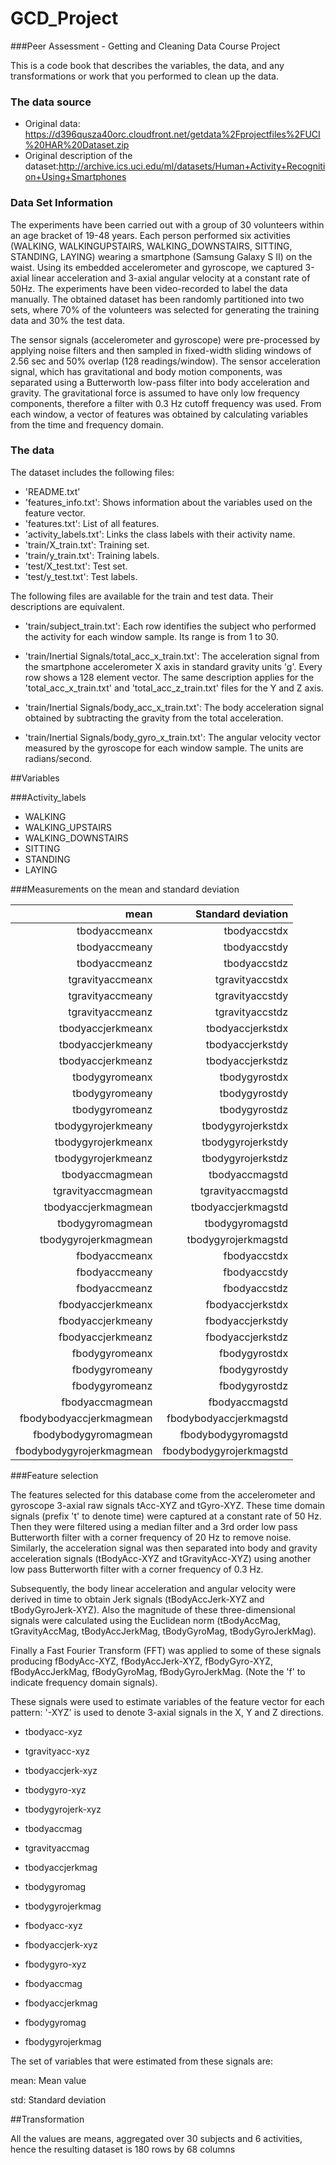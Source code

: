 GCD_Project
===========

###Peer Assessment  - Getting and Cleaning Data Course Project

This is a code book that describes the variables, the data, and any transformations or work that you performed to clean up the data.

### The data source

-  Original data: https://d396qusza40orc.cloudfront.net/getdata%2Fprojectfiles%2FUCI%20HAR%20Dataset.zip
-	Original description of the dataset:http://archive.ics.uci.edu/ml/datasets/Human+Activity+Recognition+Using+Smartphones

### Data Set Information

The experiments have been carried out with a group of 30 volunteers within an age bracket of 19-48 years. Each person performed six activities (WALKING, WALKINGUPSTAIRS, WALKING_DOWNSTAIRS, SITTING, STANDING, LAYING) wearing a smartphone (Samsung Galaxy S II) on the waist. Using its embedded accelerometer and gyroscope, we captured 3-axial linear acceleration and 3-axial angular velocity at a constant rate of 50Hz. The experiments have been video-recorded to label the data manually. The obtained dataset has been randomly partitioned into two sets, where 70% of the volunteers was selected for generating the training data and 30% the test data.

The sensor signals (accelerometer and gyroscope) were pre-processed by applying noise filters and then sampled in fixed-width sliding windows of 2.56 sec and 50% overlap (128 readings/window). The sensor acceleration signal, which has gravitational and body motion components, was separated using a Butterworth low-pass filter into body acceleration and gravity. The gravitational force is assumed to have only low frequency components, therefore a filter with 0.3 Hz cutoff frequency was used. From each window, a vector of features was obtained by calculating variables from the time and frequency domain.

### The data

The dataset includes the following files:

-	'README.txt'
-	'features_info.txt': Shows information about the variables used on the feature vector.
-	'features.txt': List of all features.
-	'activity_labels.txt': Links the class labels with their activity name.
-	'train/X_train.txt': Training set.
-	'train/y_train.txt': Training labels.
-	'test/X_test.txt': Test set.
-	'test/y_test.txt': Test labels.

The following files are available for the train and test data. Their descriptions are equivalent.

-	'train/subject_train.txt': Each row identifies the subject who performed the activity for each window sample. Its range is from 1 to 30.

-	'train/Inertial Signals/total_acc_x_train.txt': The acceleration signal from the smartphone accelerometer X axis in standard gravity units 'g'. Every row shows a 128 element vector. The same description applies for the 'total_acc_x_train.txt' and 'total_acc_z_train.txt' files for the Y and Z axis.

-	'train/Inertial Signals/body_acc_x_train.txt': The body acceleration signal obtained by subtracting the gravity from the total acceleration.

-	'train/Inertial Signals/body_gyro_x_train.txt': The angular velocity vector measured by the gyroscope for each window sample. The units are radians/second.


##Variables

###Activity_labels

-   WALKING
-	 WALKING_UPSTAIRS
-	 WALKING_DOWNSTAIRS
-	 SITTING
-	 STANDING
-	 LAYING

###Measurements on the mean and standard deviation

|mean|Standard deviation|
|-------------:|------------:|
|tbodyaccmeanx|tbodyaccstdx| 
|tbodyaccmeany|tbodyaccstdy| 
|tbodyaccmeanz |tbodyaccstdz |
|tgravityaccmeanx | tgravityaccstdx|
|tgravityaccmeany|tgravityaccstdy |
|tgravityaccmeanz|tgravityaccstdz|
|tbodyaccjerkmeanx|tbodyaccjerkstdx|
|tbodyaccjerkmeany|tbodyaccjerkstdy|
|tbodyaccjerkmeanz|tbodyaccjerkstdz|
|tbodygyromeanx|tbodygyrostdx|
   |tbodygyromeany|tbodygyrostdy|
 |tbodygyromeanz|tbodygyrostdz|
 |tbodygyrojerkmeany|tbodygyrojerkstdx|
 |tbodygyrojerkmeanx|tbodygyrojerkstdy|
 |tbodygyrojerkmeanz|tbodygyrojerkstdz|
 |tbodyaccmagmean|tbodyaccmagstd|
 |tgravityaccmagmean|tgravityaccmagstd|
 |tbodyaccjerkmagmean|tbodyaccjerkmagstd|
 |tbodygyromagmean|tbodygyromagstd|
 |tbodygyrojerkmagmean|tbodygyrojerkmagstd|
 |fbodyaccmeanx|fbodyaccstdx|
 |fbodyaccmeany|fbodyaccstdy|
 |fbodyaccmeanz|fbodyaccstdz|
 |fbodyaccjerkmeanx|fbodyaccjerkstdx|
 |fbodyaccjerkmeany|fbodyaccjerkstdy|
 |fbodyaccjerkmeanz|fbodyaccjerkstdz|
 |fbodygyromeanx|fbodygyrostdx|
 |fbodygyromeany|fbodygyrostdy|
 |fbodygyromeanz|fbodygyrostdz|
|fbodyaccmagmean|fbodyaccmagstd|
|fbodybodyaccjerkmagmean|fbodybodyaccjerkmagstd|
|fbodybodygyromagmean|fbodybodygyromagstd|
|fbodybodygyrojerkmagmean|fbodybodygyrojerkmagstd| 

###Feature selection

The features selected for this database come from the accelerometer and gyroscope 3-axial raw signals tAcc-XYZ and tGyro-XYZ. These time domain signals (prefix 't' to denote time) were captured at a constant rate of 50 Hz. Then they were filtered using a median filter and a 3rd order low pass Butterworth filter with a corner frequency of 20 Hz to remove noise. Similarly, the acceleration signal was then separated into body and gravity acceleration signals (tBodyAcc-XYZ and tGravityAcc-XYZ) using another low pass Butterworth filter with a corner frequency of 0.3 Hz.

Subsequently, the body linear acceleration and angular velocity were derived in time to obtain Jerk signals (tBodyAccJerk-XYZ and tBodyGyroJerk-XYZ). Also the magnitude of these three-dimensional signals were calculated using the Euclidean norm (tBodyAccMag, tGravityAccMag, tBodyAccJerkMag, tBodyGyroMag, tBodyGyroJerkMag).

Finally a Fast Fourier Transform (FFT) was applied to some of these signals producing fBodyAcc-XYZ, fBodyAccJerk-XYZ, fBodyGyro-XYZ, fBodyAccJerkMag, fBodyGyroMag, fBodyGyroJerkMag. (Note the 'f' to indicate frequency domain signals).

These signals were used to estimate variables of the feature vector for each pattern:
'-XYZ' is used to denote 3-axial signals in the X, Y and Z directions.

-  tbodyacc-xyz

-	tgravityacc-xyz

-	tbodyaccjerk-xyz

-	tbodygyro-xyz

-	tbodygyrojerk-xyz

-	tbodyaccmag

-	tgravityaccmag

-	tbodyaccjerkmag

-	tbodygyromag

-	tbodygyrojerkmag

-	fbodyacc-xyz

-	fbodyaccjerk-xyz

-	fbodygyro-xyz

-	fbodyaccmag

-	fbodyaccjerkmag

-	fbodygyromag

-	fbodygyrojerkmag


The set of variables that were estimated from these signals are:

mean: Mean value

std: Standard deviation


##Transformation

All the values are means, aggregated over 30 subjects and 6 activities, hence the resulting dataset is 180 rows by 68 columns

